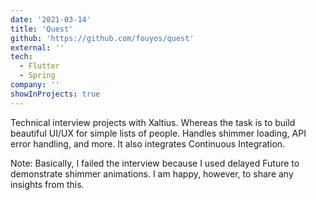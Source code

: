 ```yaml
---
date: '2021-03-14'
title: 'Quest'
github: 'https://github.com/fouyos/quest'
external: ''
tech:
  - Flutter
  - Spring
company: ''
showInProjects: true
---
```


Technical interview projects with Xaltius. Whereas the task is to build beautiful UI/UX for simple lists of people. Handles shimmer loading, API error handling, and more. It also integrates Continuous Integration.

Note: Basically, I failed the interview because I used delayed Future to demonstrate shimmer animations. I am happy, however, to share any insights from this.
